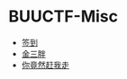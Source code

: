 # BUUCTF-Misc

+ [签到](./%E7%AD%BE%E5%88%B0.md)
+ [金三胖](%E9%87%91%E4%B8%89%E8%83%96.md)
+ [你竟然赶我走](%E4%BD%A0%E7%AB%9F%E7%84%B6%E8%B5%B6%E6%88%91%E8%B5%B0.md)
